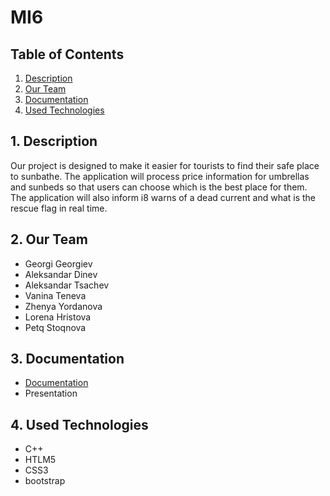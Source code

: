 # MI6

## Table of Contents
1. [Description](#desc)
2. [Our Team](#team)
3. [Documentation](#documentation)
4. [Used Technologies](#technologies)

<a name="desc"></a>
## 1. Description
Our project is designed to make it easier for tourists to find their safe place to sunbathe. The application will process price information for umbrellas and sunbeds so that users can choose which is the best place for them. The application will also inform i8 warns of a dead current and what is the rescue flag in real time.

<a name="team"></a>
## 2. Our Team
- Georgi Georgiev
- Aleksandar Dinev
- Aleksandar Tsachev
- Vanina Teneva
- Zhenya Yordanova
- Lorena Hristova
- Petq Stoqnova

<a name="documentation"></a>
## 3. Documentation
* [Documentation](https://codingburgas-my.sharepoint.com/:w:/g/personal/aitsachev19_codingburgas_bg/EcqMGTbL4eFEqG5riUCtboUBeJtzP4SE3339c4Gt7QBQtw?rtime=zPYo38o62Ug)
* Presentation

<a name="technologies"></a>

## 4. Used Technologies
* C++
* HTLM5
* CSS3
* bootstrap
